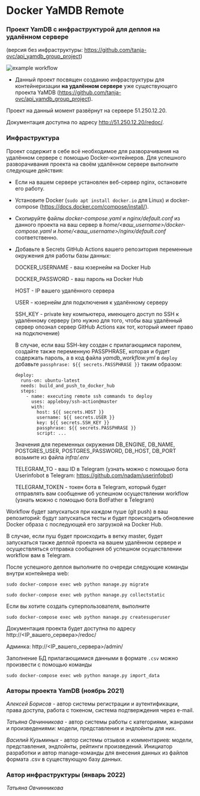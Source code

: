 # Docker YaMDB Remote

### Проект YamDB с инфраструктурой для деплоя на удалённом сервере
(версия без инфраструктуры: https://github.com/tanja-ovc/api_yamdb_group_project)

![example workflow](https://github.com/tanja-ovc/yamdb_final/actions/workflows/yamdb_workflow.yml/badge.svg)

- Данный проект посвящен созданию инфраструктуры для контейнеризации __на удалённом сервере__ уже существующего проекта YaMDB (https://github.com/tanja-ovc/api_yamdb_group_project).

Проект на данный момент развёрнут на сервере 51.250.12.20.

Документация доступна по адресу http://51.250.12.20/redoc/.

### Инфраструктура

Проект содержит в себе всё необходимое для разворачивания на удалённом сервере с помощью Docker-контейнеров.
Для успешного разворачивания проекта на своём удалённом сервере выполните следующие действия:

 - Если на вашем сервере установлен веб-сервер nginx, остановите его работу.

 - Установите Docker (```sudo apt install docker.io``` для Linux) и docker-compose (https://docs.docker.com/compose/install/).

- Скопируйте файлы _docker-compose.yaml_ и _nginx/default.conf_ из данного проекта на ваш сервер в _home/<ваш_username>/docker-compose.yaml_ и _home/<ваш_username>/nginx/default.conf_ соответственно.

- Добавьте в Secrets GitHub Actions вашего репозитория переменные окружения для работы базы данных:

  DOCKER_USERNAME - ваш юзернейм на Docker Hub

  DOCKER_PASSWORD - ваш пароль на Docker Hub

  HOST - IP вашего удалённого сервера

  USER - юзернейм для подключения к удалённому серверу

  SSH_KEY - private key компьютера, имеющего доступ по SSH к удалённому серверу (это нужно для того, чтобы ваш удалённый сервер опознал сервер GitHub Actions как тот, который имеет право на подключение)


  В случае, если ваш SSH-key создан с прилагающимся паролем, создайте также переменную PASSPHRASE, которая и будет содержать пароль, а в код файла _yamdb\_workflow.yml_ в ```deploy``` добавьте ```passphrase: ${{ secrets.PASSPHRASE }}``` таким образом:
          
  ```
  deploy:
    runs-on: ubuntu-latest
    needs: build_and_push_to_docker_hub
    steps:
      - name: executing remote ssh commands to deploy
        uses: appleboy/ssh-action@master
        with:
          host: ${{ secrets.HOST }}
          username: ${{ secrets.USER }}
          key: ${{ secrets.SSH_KEY }}
          passphrase: ${{ secrets.PASSPHRASE }}
          script: ...
  ```

  Значения для переменных окружения DB_ENGINE, DB_NAME, POSTGRES_USER, POSTGRES_PASSWORD, DB_HOST, DB_PORT возьмите из файла _infra/.env_

  TELEGRAM_TO - ваш ID в Telegram (узнать можно с помощью бота Userinfobot в Telegram: https://github.com/nadam/userinfobot)

  TELEGRAM_TOKEN - токен бота в Telegram, который будет отправлять вам сообщение об успешном осуществлении workflow (узнать можно с помощью бота BotFather в Telegram)

Workflow будет запускаться при каждом пуше (git push) в ваш репозиторий: будут запускаться тесты и будет происходить обновление Docker образа с последующей его загрузкой на Docker Hub.

В случае, если пуш будет происходить в ветку master, будет запускаться также деплой проекта на вашем удалённом сервере и осуществляться отправка сообщения об успешном осуществлении workflow вам в Telegram.

После успешного деплоя выполните по очереди следующие команды внутри контейнера web:

```sudo docker-compose exec web python manage.py migrate```

```sudo docker-compose exec web python manage.py collectstatic```

Если вы хотите создать суперпользователя, выполните

```sudo docker-compose exec web python manage.py createsuperuser```

Документация проекта будет доступна по адресу http://<IP_вашего_сервера>/redoc/

Админка: http://<IP_вашего_сервера>/admin/

Заполнение БД прилагающимися данными в формате ```.csv``` можно произвести с помощью команды

```sudo docker-compose exec web python manage.py import_data```


### Авторы проекта YamDB (ноябрь 2021)

_Алексей Борисов_ - автор системы регистрации и аутентификации, права доступа, работа с токеном, система подтверждения через e-mail.

_Татьяна Овчинникова_ - автор системы работы с категориями, жанрами и произведениями: модели, представления и эндпойнты для них.

_Василий Кузьминых_ - автор системы отзывов и комментариев: модели, представления, эндпойнты, рейтинги произведений. Инициатор разработки и автор manage-команды для внесения данных из файлов формата .csv в существующую базу данных.


### Автор инфраструктуры (январь 2022)
_Татьяна Овчинникова_
